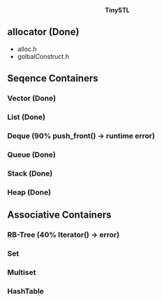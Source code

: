 <p align="center">
	<strong> TinySTL </strong>
</p>

## allocator (Done)
- alloc.h
- golbalConstruct.h

## Seqence Containers

### Vector (Done)

### List   (Done)

### Deque  (90% push_front() -> runtime error)

### Queue  (Done)

### Stack  (Done)

### Heap   (Done) 

## Associative Containers

### RB-Tree (40% Iterator() -> error)

### Set

### Multiset

### HashTable

